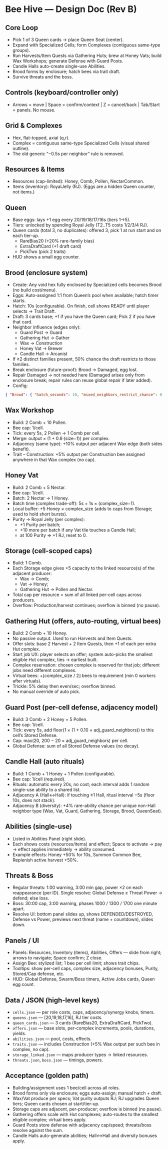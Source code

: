 # Bee Hive — Design Doc (Rev B)

## Core Loop

- Pick 1 of 3 Queen cards → place Queen Seat (center).
- Expand with Specialized Cells; form Complexes (contiguous same-type groups).
- Run Harvests/Item Quests via Gathering Huts; brew at Honey Vats; build Wax Workshops; generate Defense with Guard Posts.
- Candle Halls auto-create single-use Abilities.
- Brood forms by enclosure; hatch bees via trait draft.
- Survive threats and the boss.

## Controls (keyboard/controller only)

- Arrows = move | Space = confirm/context | Z = cancel/back | Tab/Start = panels. No mouse.

## Grid & Complexes

- Hex, flat-topped, axial (q,r).
- Complex = contiguous same-type Specialized Cells (visual shared outline).
- The old generic “−0.5s per neighbor” rule is removed.

## Resources & Items

- Resources (cap-limited): Honey, Comb, Pollen, NectarCommon.
- Items (inventory): RoyalJelly (RJ). (Eggs are a hidden Queen counter, not items.)

## Queen

- Base eggs: lays +1 egg every 20/19/18/17/16s (tiers 1→5).
- Tiers: unlocked by spending Royal Jelly (T2..T5 costs 1/2/3/4 RJ).
- Queen cards (total 3, no duplicates): offered 3, pick 1 at run start and on each tier-up.
  - RareBias20 (+20% rare-family bias)
  - ExtraDraftCard (+1 draft card)
  - PickTwo (pick 2 traits)
- HUD shows a small egg counter.

## Brood (enclosure system)

- Create: Any void hex fully enclosed by Specialized cells becomes Brood (no build cost/menu).
- Eggs: Auto-assigned 1:1 from Queen’s pool when available; hatch timer starts.
- Hatch: 10s (configurable). On finish, cell shows READY until player selects → Trait Draft.
- Draft: 3 cards base; +1 if you have the Queen card; Pick 2 if you have that card.
- Neighbor influence (edges only):
  - Guard Post → Guard
  - Gathering Hut → Gather
  - Wax → Construction
  - Honey Vat → Brewer
  - Candle Hall → Arcanist
- If ≥2 distinct families present, 50% chance the draft restricts to those families.
- Break enclosure (future-proof): Brood → Damaged, egg lost.
- Repair Damaged → not needed here (Damaged arises only from enclosure break; repair rules can reuse global repair if later added).
- Config:

```json
{ "Brood": { "hatch_seconds": 10, "mixed_neighbors_restrict_chance": 0.5 } }
```

## Wax Workshop

- Build: 2 Comb + 10 Pollen.
- Bee cap: 1/cell.
- Tick: every 5s, 2 Pollen → 1 Comb per cell.
- Merge: output × (1 + 0.6·(size−1)) per complex.
- Adjacency (same type): +10% output per adjacent Wax edge (both sides benefit).
- Trait – Construction: +5% output per Construction bee assigned anywhere in that Wax complex (no cap).

## Honey Vat

- Build: 2 Comb + 5 Nectar.
- Bee cap: 1/cell.
- Batch: 2 Nectar → 1 Honey.
- Batch time (complex trade-off): 5s + 1s × (complex_size−1).
- Local buffer: +5 Honey × complex_size (adds to caps from Storage; used to hold short bursts).
- Purity → Royal Jelly (per complex):
  - +1 Purity per batch;
  - +10 more per batch if any Vat tile touches a Candle Hall;
  - at 100 Purity ⇒ +1 RJ, reset to 0.

## Storage (cell-scoped caps)

- Build: 1 Comb.
- Each Storage edge gives +5 capacity to the linked resource(s) of the adjacent producer:
  - Wax → Comb;
  - Vat → Honey;
  - Gathering Hut → Pollen and Nectar.
- Total cap per resource = sum of all linked per-cell caps across producers.
- Overflow: Production/harvest continues; overflow is binned (no pause).

## Gathering Hut (offers, auto-routing, virtual bees)

- Build: 2 Comb + 10 Honey.
- No passive output. Used to run Harvests and Item Quests.
- Offer slots: base 2 Harvest + 2 Item Quests, then +1 of each per extra Hut complex.
- Start job UX: player selects an offer; system auto-picks the smallest eligible Hut complex, ties → earliest built.
- Complex reservation: chosen complex is reserved for that job; different jobs need different complexes.
- Virtual bees: +⌊complex_size / 2⌋ bees to requirement (min 0 workers after virtuals).
- Trickle: 5% delay then even/sec; overflow binned.
- No manual override of auto pick.

## Guard Post (per-cell defense, adjacency model)

- Build: 3 Comb + 2 Honey + 5 Pollen.
- Bee cap: 1/cell.
- Tick: every 5s, add floor(1 × (1 + 0.10 × adj_guard_neighbors)) to this cell’s Stored Defense.
- Cap: max(20, 200 − 20 × adj_guard_neighbors) per cell.
- Global Defense: sum of all Stored Defense values (no decay).

## Candle Hall (auto rituals)

- Build: 1 Comb + 1 Honey + 1 Pollen (configurable).
- Bee cap: 1/cell (required).
- Rituals: automatic every 20s, no cost; each interval adds 1 random single-use ability to a shared list.
- Adjacency A (Hall↔Hall): if touching ≥1 Hall, ritual interval −5s (floor 10s, does not stack).
- Adjacency B (diversity): +4% rare-ability chance per unique non-Hall neighbor type (Wax, Vat, Guard, Gathering, Storage, Brood, QueenSeat).

## Abilities (single-use)

- Listed in Abilities Panel (right slide).
- Each shows costs (resources/items) and effect; Space to activate → pay → effect applies immediately → ability consumed.
- Example effects: Honey +50% for 10s, Summon Common Bee, Replenish active harvest +50%.

## Threats & Boss

- Regular threats: 1:00 warning, 3:00 min gap, power ×2 on each reappearance (per ID). Single resolve: Global Defense ≥ Threat Power → defend; else loss.
- Boss: 30:00 cap, 3:00 warning, phases 1000 / 1300 / 1700 one minute apart.
- Resolve UI: bottom panel slides up, shows DEFENDED/DESTROYED, Defense vs Power, previews next threat (name + countdown), slides down.

## Panels / UI

- Panels: Resources, Inventory (items), Abilities, Offers — slide from right; arrows to navigate; Space confirm; Z close.
- Assign Bee: stylized list; 1 bee per cell limit; shows trait chips.
- Tooltips: show per-cell caps, complex size, adjacency bonuses, Purity, Stored/Cap defense, etc.
- HUD: Global Defense, Swarm/Boss timers, Active Jobs cards, Queen egg count.

## Data / JSON (high-level keys)

- `cells.json` — per role costs, caps, adjacency/synergy knobs, timers.
- `queens.json` — [20,19,18,17,16], RJ tier costs.
- `queen_cards.json` — 3 cards (RareBias20, ExtraDraftCard, PickTwo).
- `offers.json` — base slots, per-complex increments, pools, durations, yields.
- `abilities.json` — pool, costs, effects.
- `traits.json` — includes Construction (+5% Wax output per such bee in complex, no cap).
- `storage_linked.json` — maps producer types → linked resources.
- `threats.json`, `boss.json` — timings, powers.

## Acceptance (golden path)

- Building/assignment uses 1 bee/cell across all roles.
- Brood forms only via enclosure; eggs auto-assign; manual hatch + draft.
- Wax/Vat produce per specs; Vat purity outputs RJ; RJ upgrades Queen tiers; Queen cards chosen at start/tier-up.
- Storage caps are adjacent, per-producer; overflow is binned (no pause).
- Gathering offers scale with Hut complexes; auto-routes to the smallest eligible complex; virtual bees apply.
- Guard Posts store defense with adjacency cap/speed; threats/boss resolve against the sum.
- Candle Halls auto-generate abilities; Hall↔Hall and diversity bonuses apply.
